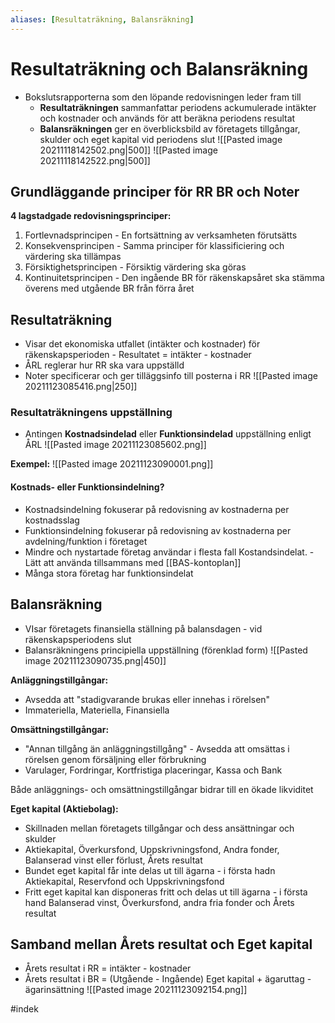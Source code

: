 ```yaml
---
aliases: [Resultaträkning, Balansräkning]
---
```


# Resultaträkning och Balansräkning
- Bokslutsrapporterna som den löpande redovisningen leder fram till
	- **Resultaträkningen** sammanfattar periodens ackumulerade intäkter och kostnader och används för att beräkna periodens resultat
	- **Balansräkningen** ger en överblicksbild av företagets tillgångar, skulder och eget kapital vid periodens slut
 ![[Pasted image 20211118142502.png|500]]
![[Pasted image 20211118142522.png|500]]

## Grundläggande principer för RR BR och Noter 
**4 lagstadgade redovisningsprinciper:**
1. Fortlevnadsprincipen
		- En fortsättning av verksamheten förutsätts
2. Konsekvensprincipen
		- Samma principer för klassificiering och värdering ska tillämpas
3. Försiktighetsprincipen
		- Försiktig värdering ska göras
4. Kontinuitetsprincipen
		- Den ingående BR för räkenskapsåret ska stämma överens med utgående BR från förra året

## Resultaträkning
- Visar det ekonomiska utfallet (intäkter och kostnader) för räkenskapsperioden
		- Resultatet = intäkter - kostnader 
- ÅRL reglerar hur RR ska vara uppställd
- Noter specificerar och ger tilläggsinfo till posterna i RR
![[Pasted image 20211123085416.png|250]]

### Resultaträkningens uppställning
- Antingen **Kostnadsindelad** eller **Funktionsindelad** uppställning enligt ÅRL
![[Pasted image 20211123085602.png]]

**Exempel:**
![[Pasted image 20211123090001.png]]

#### Kostnads- eller Funktionsindelning?
- Kostnadsindelning fokuserar på redovisning av kostnaderna per kostnadsslag
- Funktionsindelning fokuserar på redovisning av kostnaderna per avdelning/funktion i företaget
- Mindre och nystartade företag användar i flesta fall Kostandsindelat.
		- Lätt att använda tillsammans med [[BAS-kontoplan]]
- Många stora företag har funktionsindelat

## Balansräkning
- VIsar företagets finansiella ställning på balansdagen
		- vid räkenskapsperiodens slut
- Balansräkningens principiella uppställning (förenklad form)
 ![[Pasted image 20211123090735.png|450]]
 
**Anläggningstillgångar:**
- Avsedda att "stadigvarande brukas eller innehas i rörelsen"
- Immateriella, Materiella, Finansiella

**Omsättningstillgångar:**
- "Annan tillgång än anläggningstillgång"
		- Avsedda att omsättas i rörelsen genom försäljning eller förbrukning
- Varulager, Fordringar, Kortfristiga placeringar, Kassa och Bank

Både anläggnings- och omsättningstillgångar bidrar till en ökade likviditet

**Eget kapital (Aktiebolag):**
- Skillnaden mellan företagets tillgångar och dess ansättningar och skulder
- Aktiekapital, Överkursfond, Uppskrivningsfond, Andra fonder, Balanserad vinst eller förlust, Årets resultat
- Bundet eget kapital får inte delas ut till ägarna
		- i första hadn Aktiekapital, Reservfond och Uppskrivningsfond
- Fritt eget kapital kan disponeras fritt och delas ut till ägarna 
		- i första hand Balanserad vinst, Överkursfond, andra fria fonder och Årets resultat

## Samband mellan Årets resultat och Eget kapital
- Årets resultat i RR = intäkter - kostnader
- Årets resultat i BR = (Utgående - Ingående) Eget kapital + ägaruttag - ägarinsättning
![[Pasted image 20211123092154.png]]

#indek